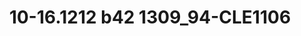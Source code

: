 ---
title: 10-16.1212 b42 1309_94-CLE1106
image: 10-16.1212 b42 1309_94-CLE1106.jpg
brand: outlet-sposo
layout: vestito
---